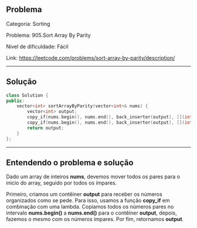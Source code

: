 ## Problema
Categoria: Sorting

Problema: 905.Sort Array By Parity

Nível de dificuldade: Fácil

Link: https://leetcode.com/problems/sort-array-by-parity/description/

---

## Solução
```cpp
class Solution {
public:
    vector<int> sortArrayByParity(vector<int>& nums) {
        vector<int> output;
        copy_if(nums.begin(), nums.end(), back_inserter(output), [](int i){ return ((i % 2) == 0); });
        copy_if(nums.begin(), nums.end(), back_inserter(output), [](int i){ return ((i % 2) == 1); });
        return output;
    }
};

```

---

## Entendendo o problema e solução

Dado um array de inteiros **nums**, devemos mover todos os pares para o inicio do array, seguido por todos os ímpares.

Primeiro, criamos um contêiner **output** para receber os números organizados como se pede. Para isso, usamos a função **copy_if** em combinação com uma lambda. Copiamos todos os números pares no intervalo **nums.begin()** a **nums.end()** para o contêiner **output**, depois, fazemos o mesmo com os números ímpares. 
Por fim, retornamos **output**.
